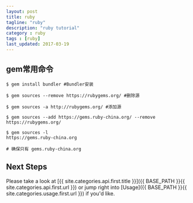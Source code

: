 ```yaml
---
layout: post
title: ruby
tagline: "ruby"
description: "ruby tutorial"
category : ruby
tags : [ruby]
last_updated: 2017-03-19
---
```


## gem常用命令
```
$ gem install bundler #Bundler安装

$ gem sources --remove https://rubygems.org/ #删除源

$ gem sources -a http://rubygems.org/ #添加源

$ gem sources --add https://gems.ruby-china.org/ --remove https://rubygems.org/

$ gem sources -l
https://gems.ruby-china.org

# 确保只有 gems.ruby-china.org
```


## Next Steps
Please take a look at [{{ site.categories.api.first.title }}]({{ BASE_PATH }}{{ site.categories.api.first.url }})
or jump right into [Usage]({{ BASE_PATH }}{{ site.categories.usage.first.url }}) if you'd like.
